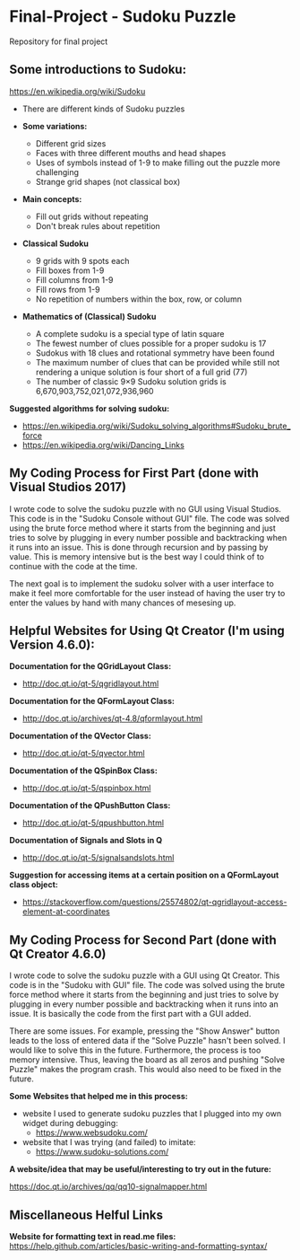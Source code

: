 # Final-Project - Sudoku Puzzle

Repository for final project

## **Some introductions to Sudoku:**

https://en.wikipedia.org/wiki/Sudoku

* There are different kinds of Sudoku puzzles
* **Some variations:**
    - Different grid sizes
    - Faces with three different mouths and head shapes
    - Uses of symbols instead of 1-9 to make filling out the puzzle more challenging
    - Strange grid shapes (not classical box)

* **Main concepts:**
    - Fill out grids without repeating
    - Don't break rules about repetition

* **Classical Sudoku**
    - 9 grids with 9 spots each
    - Fill boxes from 1-9
    - Fill columns from 1-9
    - Fill rows from 1-9
    - No repetition of numbers within the box, row, or column
  
* **Mathematics of (Classical) Sudoku**
    - A complete sudoku is a special type of latin square
    - The fewest number of clues possible for a proper sudoku is 17
    - Sudokus with 18 clues and rotational symmetry have been found
    - The maximum number of clues that can be provided while still not rendering a unique solution is four short of a full grid (77)
    - The number of classic 9×9 Sudoku solution grids is 6,670,903,752,021,072,936,960

**Suggested algorithms for solving sudoku:**
  * https://en.wikipedia.org/wiki/Sudoku_solving_algorithms#Sudoku_brute_force
  * https://en.wikipedia.org/wiki/Dancing_Links


## My Coding Process for First Part (done with Visual Studios 2017)
I wrote code to solve the sudoku puzzle with no GUI using Visual Studios. This code is in the "Sudoku Console without GUI" file. The code was solved using the brute force method where it starts from the beginning and just tries to solve by plugging in every number possible and backtracking when it runs into an issue. This is done through recursion and by passing by value. This is memory intensive but is the best way I could think of to continue with the code at the time.

The next goal is to implement the sudoku solver with a user interface to make it feel more comfortable for the user instead of having the user try to enter the values by hand with many chances of mesesing up.

## Helpful Websites for Using Qt Creator (I'm using Version 4.6.0):


**Documentation for the QGridLayout Class:**
  - http://doc.qt.io/qt-5/qgridlayout.html

**Documentation for the QFormLayout Class:**
  - http://doc.qt.io/archives/qt-4.8/qformlayout.html

**Documentation of the QVector Class:**
  - http://doc.qt.io/qt-5/qvector.html

**Documentation of the QSpinBox Class:**
  - http://doc.qt.io/qt-5/qspinbox.html

**Documentation of the QPushButton Class:**
  - http://doc.qt.io/qt-5/qpushbutton.html
  
**Documentation of Signals and Slots in Q**
  - http://doc.qt.io/qt-5/signalsandslots.html

**Suggestion for accessing items at a certain position on a QFormLayout class object:**
  - https://stackoverflow.com/questions/25574802/qt-qgridlayout-access-element-at-coordinates


## My Coding Process for Second Part (done with Qt Creator 4.6.0)
I wrote code to solve the sudoku puzzle with a GUI using Qt Creator. This code is in the "Sudoku with GUI" file. The code was solved using the brute force method where it starts from the beginning and just tries to solve by plugging in every number possible and backtracking when it runs into an issue. It is basically the code from the first part with a GUI added.

There are some issues. For example, pressing the "Show Answer" button leads to the loss of entered data if the "Solve Puzzle" hasn't been solved. I would like to solve this in the future. Furthermore, the process is too memory intensive. Thus, leaving the board as all zeros and pushing "Solve Puzzle" makes the program crash. This would also need to be fixed in the future.

**Some Websites that helped me in this process:**
  * website I used to generate sudoku puzzles that I plugged into my own widget during debugging:
    - https://www.websudoku.com/
  * website that I was trying (and failed) to imitate:
    - https://www.sudoku-solutions.com/
    
**A website/idea that may be useful/interesting to try out in the future:**

https://doc.qt.io/archives/qq/qq10-signalmapper.html

## Miscellaneous Helful Links
**Website for formatting text in read.me files:**
https://help.github.com/articles/basic-writing-and-formatting-syntax/
